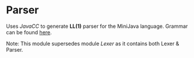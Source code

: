 # Parser
Uses *JavaCC* to generate **LL(1)** parser for the MiniJava language.
Grammar can be found [here](http://www.cambridge.org/resources/052182060X/MCIIJ2e/grammar.htm).

Note: This module supersedes module *Lexer* as it contains both Lexer & Parser.
